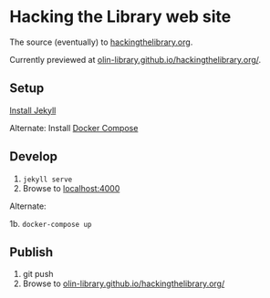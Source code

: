 # Hacking the Library web site

The source (eventually) to [hackingthelibrary.org](http://hackingthelibrary.org).

Currently previewed at [olin-library.github.io/hackingthelibrary.org/](https://olin-library.github.io/hackingthelibrary.org/).

## Setup

[Install Jekyll](https://jekyllrb.com/docs/installation/)

Alternate: Install [Docker Compose](https://docs.docker.com/compose/install/)

## Develop


1. `jekyll serve`
2. Browse to [localhost:4000](http://localhost:4000)

Alternate:

1b. `docker-compose up`

## Publish

1. git push
2. Browse to [olin-library.github.io/hackingthelibrary.org/](https://olin-library.github.io/hackingthelibrary.org/)

